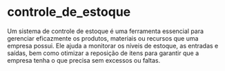 # controle_de_estoque
Um sistema de controle de estoque é uma ferramenta essencial para gerenciar eficazmente os produtos, materiais ou recursos que uma empresa possui. Ele ajuda a monitorar os níveis de estoque, as entradas e saídas, bem como otimizar a reposição de itens para garantir que a empresa tenha o que precisa sem excessos ou faltas.
